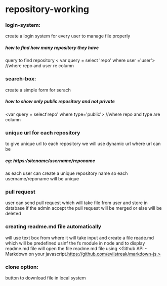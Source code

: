 # repository-working
 ### login-system:
 create a login system for every user to manage file properly 
##### how to find how many repository they have
 query to find repository
 < var query = select 'repo' where user ='user'>
 //where repo and user re column
 
 ### search-box:
  create a simple form for serach
  ##### how to show only public repository and not private
<var query = select'repo' where type='public'>
  //where repo and type are column
  
 ### unique url for each repository
 to give unique url to each repository we will use dynamic url where url can be 
 
 ##### eg: https:/sitename/username/reponame 
 as each user can create a unique repository name so each username/reponame will be unique
 
 
 ### pull request
user can send pull request which will take file from user and store in database if the admin accept the pull request will be merged or else will be deleted

###  creating readme.md file automatically
will use text box  from where it will take input and create a file reade.md which will be predefined usinf the fs module in node and to display readme.md file will open the file readme.md file using <Github API - Markdown on your javascript.https://github.com/evilstreak/markdown-js.>

### clone option:
   button to download file in local system 
